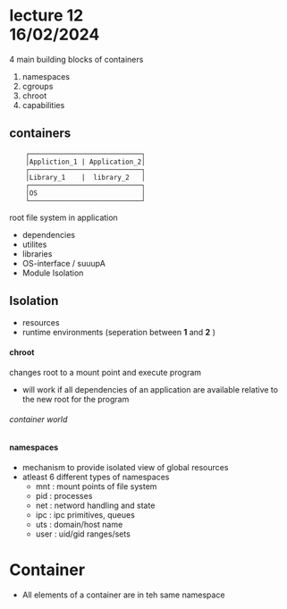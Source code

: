 # lecture 12 <div style="text-align"> 16/02/2024 </div>

4 main building blocks of containers

1) namespaces
2) cgroups
3) chroot
4) capabilities

## containers

``` 
    ┌────────────────────────────┐
    │Appliction_1 | Application_2│
    ┌────────────────────────────┐
    │Library_1    |  library_2   │
    ┌────────────────────────────┐
    │OS                          │
    └────────────────────────────┘
```

root file system in application
- dependencies
- utilites
- libraries
- OS-interface / suuupA
- Module Isolation

## Isolation
- resources
- runtime environments (seperation between **1** and **2** )

#### chroot
changes root to a mount point and execute program
- will work if all dependencies of an application are available relative to the new root for the program

###### container world

#### namespaces
- mechanism to provide isolated view of global resources
- atleast 6 different types of namespaces
    * mnt : mount points of file system
    * pid : processes
    * net : netword handling and state
    * ipc : ipc primitives, queues
    * uts : domain/host name
    * user : uid/gid ranges/sets

# Container
- All elements of a container are in teh same namespace
